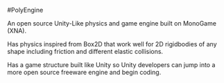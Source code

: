 #PolyEngine

An open source Unity-Like physics and game engine built on MonoGame (XNA).

Has physics inspired from Box2D that work well for 2D rigidbodies of any shape including friction and different elastic collisions.

Has a game structure built like Unity so Unity developers can jump into a more open source freeware engine and begin coding.
